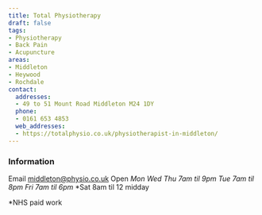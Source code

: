 ```yaml
---
title: Total Physiotherapy
draft: false
tags:
- Physiotherapy
- Back Pain
- Acupuncture
areas:
- Middleton
- Heywood
- Rochdale
contact:
  addresses:
  - 49 to 51 Mount Road Middleton M24 1DY
  phone:
  - 0161 653 4853
  web_addresses:
  - https://totalphysio.co.uk/physiotherapist-in-middleton/
---
```


### Information
Email middleton@physio.co.uk
Open
*Mon Wed Thu  7am til 9pm*
*Tue 7am til 8pm*
*Fri 7am til 6pm*
*Sat 8am til 12 midday

*NHS paid work

